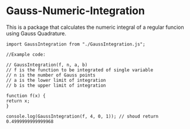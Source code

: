 # Gauss-Numeric-Integration

This is a package that calculates the numeric integral of a regular funcion using Gauss Quadrature.

```
import GaussIntegration from "./GaussIntegration.js";

//Example code:

// GaussIntegration(f, n, a, b)
// f is the function to be integrated of single variable
// n is the number of Gauss points
// a is the lower limit of integration
// b is the upper limit of integration

function f(x) {
return x;
}

console.log(GaussIntegration(f, 4, 0, 1)); // shoud return 0.4999999999999968
```
